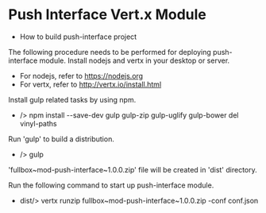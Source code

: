 # Push Interface Vert.x Module

* How to build push-interface project

The following procedure needs to be performed for deploying push-interface module.
Install nodejs and vertx in your desktop or server.
- For nodejs, refer to https://nodejs.org
- For vertx, refer to http://vertx.io/install.html

Install gulp related tasks by using npm.
- /> npm install --save-dev gulp gulp-zip gulp-uglify gulp-bower del vinyl-paths

Run 'gulp' to build a distribution.
- /> gulp

'fullbox~mod-push-interface~1.0.0.zip' file will be created in 'dist' directory.

Run the following command to start up push-interface module.
- dist/> vertx runzip fullbox~mod-push-interface~1.0.0.zip -conf conf.json
